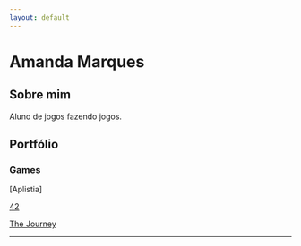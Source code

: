 ```yaml
---
layout: default
---
```

# Amanda Marques


## Sobre mim
  Aluno de jogos fazendo jogos.
## Portfólio

### Games

[Aplistia]

[42](amanda13.github.io/Jogo/)

[The Journey](amanda13.github.io/TheJourney/)





* * *

[//]: # (Não aparece)

